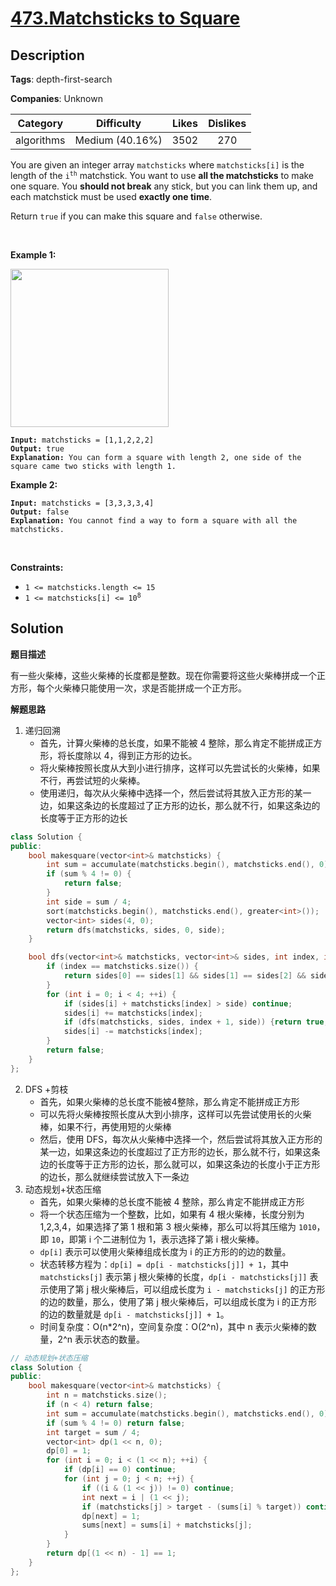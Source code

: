 # [473.Matchsticks to Square](https://leetcode.com/problems/matchsticks-to-square/description/)

## Description

**Tags**: depth-first-search

**Companies**: Unknown

|  Category  |   Difficulty    | Likes | Dislikes |
| :--------: | :-------------: | :---: | :------: |
| algorithms | Medium (40.16%) | 3502  |   270    |

<p>You are given an integer array <code>matchsticks</code> where <code>matchsticks[i]</code> is the length of the <code>i<sup>th</sup></code> matchstick. You want to use <strong>all the matchsticks</strong> to make one square. You <strong>should not break</strong> any stick, but you can link them up, and each matchstick must be used <strong>exactly one time</strong>.</p>
<p>Return <code>true</code> if you can make this square and <code>false</code> otherwise.</p>
<p>&nbsp;</p>
<p><strong class="example">Example 1:</strong></p>
<img alt="" src="https://assets.leetcode.com/uploads/2021/04/09/matchsticks1-grid.jpg" style="width: 253px; height: 253px;" />
<pre><code><strong>Input:</strong> matchsticks = [1,1,2,2,2]
<strong>Output:</strong> true
<strong>Explanation:</strong> You can form a square with length 2, one side of the square came two sticks with length 1.</code></pre>
<p><strong class="example">Example 2:</strong></p>
<pre><code><strong>Input:</strong> matchsticks = [3,3,3,3,4]
<strong>Output:</strong> false
<strong>Explanation:</strong> You cannot find a way to form a square with all the matchsticks.</code></pre>
<p>&nbsp;</p>
<p><strong>Constraints:</strong></p>
<ul>
  <li><code>1 &lt;= matchsticks.length &lt;= 15</code></li>
  <li><code>1 &lt;= matchsticks[i] &lt;= 10<sup>8</sup></code></li>
</ul>

## Solution

**题目描述**

有一些火柴棒，这些火柴棒的长度都是整数。现在你需要将这些火柴棒拼成一个正方形，每个火柴棒只能使用一次，求是否能拼成一个正方形。

**解题思路**

1. 递归回溯
   - 首先，计算火柴棒的总长度，如果不能被 4 整除，那么肯定不能拼成正方形，将长度除以 4，得到正方形的边长。
   - 将火柴棒按照长度从大到小进行排序，这样可以先尝试长的火柴棒，如果不行，再尝试短的火柴棒。
   - 使用递归，每次从火柴棒中选择一个，然后尝试将其放入正方形的某一边，如果这条边的长度超过了正方形的边长，那么就不行，如果这条边的长度等于正方形的边长

```cpp
class Solution {
public:
    bool makesquare(vector<int>& matchsticks) {
        int sum = accumulate(matchsticks.begin(), matchsticks.end(), 0);
        if (sum % 4 != 0) {
            return false;
        }
        int side = sum / 4;
        sort(matchsticks.begin(), matchsticks.end(), greater<int>());
        vector<int> sides(4, 0);
        return dfs(matchsticks, sides, 0, side);
    }

    bool dfs(vector<int>& matchsticks, vector<int>& sides, int index, int side) {
        if (index == matchsticks.size()) {
            return sides[0] == sides[1] && sides[1] == sides[2] && sides[2] == sides[3];
        }
        for (int i = 0; i < 4; ++i) {
            if (sides[i] + matchsticks[index] > side) continue;
            sides[i] += matchsticks[index];
            if (dfs(matchsticks, sides, index + 1, side)) {return true;}
            sides[i] -= matchsticks[index];
        }
        return false;
    }
};
```

2. DFS +剪枝
   - 首先，如果火柴棒的总长度不能被4整除，那么肯定不能拼成正方形
   - 可以先将火柴棒按照长度从大到小排序，这样可以先尝试使用长的火柴棒，如果不行，再使用短的火柴棒
   - 然后，使用 DFS，每次从火柴棒中选择一个，然后尝试将其放入正方形的某一边，如果这条边的长度超过了正方形的边长，那么就不行，如果这条边的长度等于正方形的边长，那么就可以，如果这条边的长度小于正方形的边长，那么就继续尝试放入下一条边
3. 动态规划+状态压缩
   - 首先，如果火柴棒的总长度不能被 4 整除，那么肯定不能拼成正方形
   - 将一个状态压缩为一个整数，比如，如果有 4 根火柴棒，长度分别为 1,2,3,4，如果选择了第 1 根和第 3 根火柴棒，那么可以将其压缩为 `1010`，即 `10`，即第 i 个二进制位为 1，表示选择了第 i 根火柴棒。
   - `dp[i]` 表示可以使用火柴棒组成长度为 i 的正方形的的边的数量。
   - 状态转移方程为：`dp[i] = dp[i - matchsticks[j]] + 1`，其中 `matchsticks[j]` 表示第 j 根火柴棒的长度，`dp[i - matchsticks[j]]` 表示使用了第 j 根火柴棒后，可以组成长度为 `i - matchsticks[j]` 的正方形的边的数量，那么，使用了第 j 根火柴棒后，可以组成长度为 i 的正方形的边的数量就是 `dp[i - matchsticks[j]] + 1`。
   - 时间复杂度：O(n*2^n)，空间复杂度：O(2^n)，其中 n 表示火柴棒的数量，2^n 表示状态的数量。

```cpp
// 动态规划+状态压缩
class Solution {
public:
    bool makesquare(vector<int>& matchsticks) {
        int n = matchsticks.size();
        if (n < 4) return false;
        int sum = accumulate(matchsticks.begin(), matchsticks.end(), 0);
        if (sum % 4 != 0) return false;
        int target = sum / 4;
        vector<int> dp(1 << n, 0);
        dp[0] = 1;
        for (int i = 0; i < (1 << n); ++i) {
            if (dp[i] == 0) continue;
            for (int j = 0; j < n; ++j) {
                if ((i & (1 << j)) != 0) continue;
                int next = i | (1 << j);
                if (matchsticks[j] > target - (sums[i] % target)) continue;
                dp[next] = 1;
                sums[next] = sums[i] + matchsticks[j];
            }
        }
        return dp[(1 << n) - 1] == 1;
    }
};
```

```python
